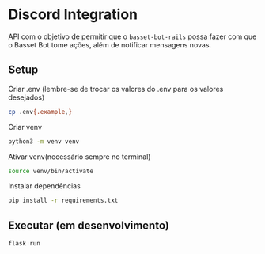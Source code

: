 # Discord Integration
API com o objetivo de permitir que o `basset-bot-rails` possa fazer com que o Basset Bot tome ações, além de notificar mensagens novas.

## Setup

Criar .env (lembre-se de trocar os valores do .env para os valores desejados)

```bash
cp .env{.example,}
```

Criar venv

```bash
python3 -m venv venv
```

Ativar venv(necessário sempre no terminal)

```bash
source venv/bin/activate
```

Instalar dependências

```bash
pip install -r requirements.txt
```

## Executar (em desenvolvimento)

```bash
flask run
```



